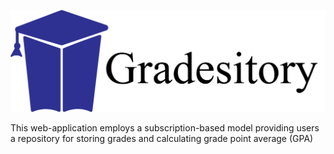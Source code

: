 ![Gradesitory Logo](/logo.png)

This web-application employs a subscription-based model providing users a repository for storing grades and calculating grade point average (GPA)
